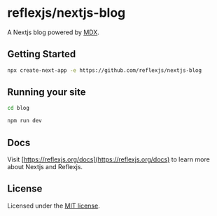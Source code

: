 # reflexjs/nextjs-blog

A Nextjs blog powered by [MDX](https://mdxjs.com).

## Getting Started

```sh
npx create-next-app -e https://github.com/reflexjs/nextjs-blog
```

## Running your site

```sh
cd blog

npm run dev
```

## Docs

Visit [https://reflexjs.org/docs](https://reflexjs.org/docs) to learn more about Nextjs and Reflexjs.

## License

Licensed under the [MIT license](https://github.com/reflexjs/reflexjs/blob/master/LICENSE).
